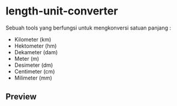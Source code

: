 # length-unit-converter
Sebuah tools yang berfungsi untuk mengkonversi satuan panjang :
- Kilometer (km)
- Hektometer (hm) 
- Dekameter (dam)
- Meter (m)
- Desimeter (dm)
- Centimeter (cm)
- Milimeter (mm)

## Preview 
